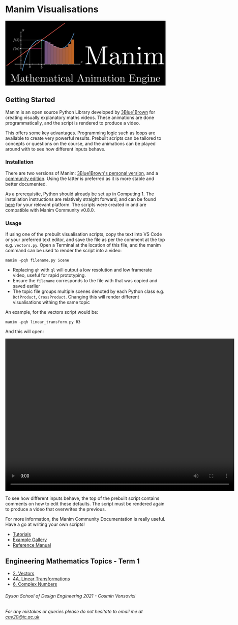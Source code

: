 # Manim Visualisations

![Logo](gettingStarted\media\logo.png)
## Getting Started

Manim is an open source Python Library developed by [3Blue1Brown](https://www.youtube.com/c/3blue1brown) for creating visually explanatory maths videos. These animations are done programmatically, and the script is rendered to produce a video. 

This offers some key advantages. Programming logic such as loops are available to create very powerful results. Prebuilt scripts can be tailored to concepts or questions on the course, and the animations can be played around with to see how different inputs behave.

### Installation
There are two versions of Manim: [3Blue1Brown's personal version](https://github.com/3b1b/manim), and a [community edition](https://github.com/ManimCommunity/manim). Using the latter is preferred as it is more stable and better documented. 

As a prerequisite, Python should already be set up in Computing 1. The installation instructions are relatively straight forward, and can be found [here](https://docs.manim.community/en/stable/installation.html) for your relevant platform. The scripts were created in and are compatible with Manim Community v0.8.0.

### Usage
If using one of the prebuilt visualisation scripts, copy the text into VS Code or your preferred text editor, and save the file as per the comment at the top e.g. `vectors.py`. Open a Terminal at the location of this file, and the manim command can be used to render the script into a video:

```
manim -pqh filename.py Scene
```

* Replacing `qh` with `ql` will output a low resolution and low framerate video, useful for rapid prototyping.
* Ensure the `filename` corresponds to the file with that was copied and saved earlier
* The topic file groups multiple scenes denoted by each Python class e.g. `DotProduct`, `CrossProduct`. Changing this will render different visualisations withing the same topic

An example, for the vectors script would be:
```
manim -pqh linear_transform.py R3
```

And this will open:
<style> 
  video {
    width: 720px;
    height: 480px;
    display: block;
    margin: 0 auto;
</style>  
<video controls>
  <source src="gettingStarted\media\R3.mp4" type="video/mp4">
</video>

To see how different inputs behave, the top of the prebuilt script contains comments on how to edit these defaults. The script must be rendered again to produce a video that overwrites the previous.

For more information, the Manim Community Documentation is really useful. Have a go at writing your own scripts! 
* [Tutorials](https://docs.manim.community/en/stable/tutorials.html) 
* [Example Gallery](https://docs.manim.community/en/stable/examples.html)
* [Reference Manual](https://docs.manim.community/en/stable/reference.html)

## Engineering Mathematics Topics - Term 1
- [2. Vectors](./Topics_term1/2_Vectors.md)
- [4A. Linear Transformations](./Topics_term1/4A_Linear_Trans.md)
- [6. Complex Numbers](./Topics_term1/6_Complex_num.md)


###### Dyson School of Design Engineering 2021 - Cosmin Vonsovici
###### For any mistakes or queries please do not hesitate to email me at cav20@ic.ac.uk

